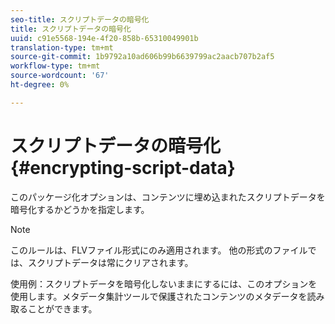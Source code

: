 ```yaml
---
seo-title: スクリプトデータの暗号化
title: スクリプトデータの暗号化
uuid: c91e5568-194e-4f20-858b-65310049901b
translation-type: tm+mt
source-git-commit: 1b9792a10ad606b99b6639799ac2aacb707b2af5
workflow-type: tm+mt
source-wordcount: '67'
ht-degree: 0%

---
```



# スクリプトデータの暗号化 {#encrypting-script-data}

このパッケージ化オプションは、コンテンツに埋め込まれたスクリプトデータを暗号化するかどうかを指定します。

>[!NOTE]
>
>このルールは、FLVファイル形式にのみ適用されます。 他の形式のファイルでは、スクリプトデータは常にクリアされます。

使用例：スクリプトデータを暗号化しないままにするには、このオプションを使用します。メタデータ集計ツールで保護されたコンテンツのメタデータを読み取ることができます。
